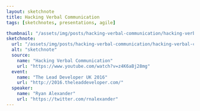 ```yaml
---
layout: sketchnote
title: Hacking Verbal Communication
tags: [sketchnotes, presentations, agile]

thumbnail: "/assets/img/posts/hacking-verbal-communication/hacking-verbal-communication.png"
sketchnote:
  url: "/assets/img/posts/hacking-verbal-communication/hacking-verbal-communication.png"
  alt: "sketchnote"
  source:
    name: "Hacking Verbal Communication"
    url: "https://www.youtube.com/watch?v=z4K6aBj28mg"
  event:
    name: "The Lead Developer UK 2016"
    url: "http://2016.theleaddeveloper.com/"
  speaker:
    name: "Ryan Alexander"
    url: "https://twitter.com/rnalexander"
---
```

